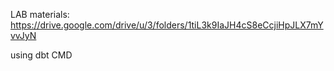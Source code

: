 LAB materials: https://drive.google.com/drive/u/3/folders/1tiL3k9IaJH4cS8eCcjiHpJLX7mYvvJyN

using dbt CMD
